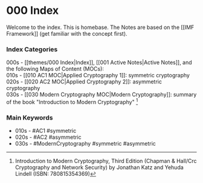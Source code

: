 # 000 Index

Welcome to the index. This is homebase.
The Notes are based on the [[IMF Framework]] (get familiar with the concept first).

### Index Categories

000s - [[themes/000 Index|Index]], [[001 Active Notes|Active Notes]], and the following Maps of Content (MOCs):  
010s - [[010 AC1 MOC|Applied Cryptography 1]]: symmetric cryptography  
020s - [[020 AC2 MOC|Applied Cryptography 2]]: asymmetric cryptography  
030s - [[030 Modern Cryptography MOC|Modern Cryptography]]: summary of the book "Introduction to Modern Cryptography" [^1]

### Main Keywords

- 010s - #AC1 #symmetric
- 020s - #AC2 #asymmetric
- 030s - #ModernCryptography #symmetric #asymmetric 

[^1]: Introduction to Modern Cryptography, Third Edition (Chapman & Hall/Crc Cryptography and Network Security) by Jonathan Katz and Yehuda Lindell (ISBN: 780815354369)